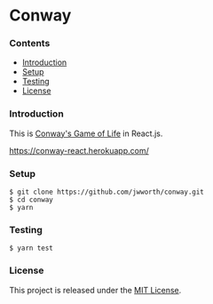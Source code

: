 # Conway

<!-- START doctoc generated TOC please keep comment here to allow auto update -->
<!-- DON'T EDIT THIS SECTION, INSTEAD RE-RUN doctoc TO UPDATE -->
### Contents

- [Introduction](#introduction)
- [Setup](#setup)
- [Testing](#testing)
- [License](#license)

<!-- END doctoc generated TOC please keep comment here to allow auto update -->

### Introduction

This is [Conway's Game of
Life](https://en.wikipedia.org/wiki/Conway%27s_Game_of_Life) in React.js.

https://conway-react.herokuapp.com/

### Setup

```
$ git clone https://github.com/jwworth/conway.git
$ cd conway
$ yarn
```

### Testing

```
$ yarn test
```

### License

This project is released under the [MIT License](http://www.opensource.org/licenses/MIT).
